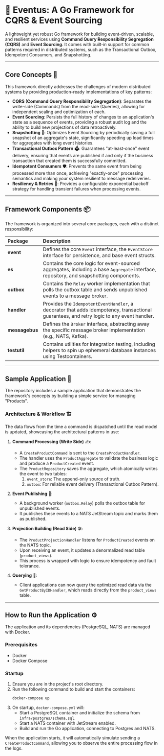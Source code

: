 # **🚀 Eventus: A Go Framework for CQRS & Event Sourcing**

A lightweight yet robust Go framework for building event-driven, scalable, and resilient services using **Command Query Responsibility Segregation (CQRS)** and **Event Sourcing**. It comes with built-in support for common patterns required in distributed systems, such as the Transactional Outbox, Idempotent Consumers, and Snapshotting.

-----

## **Core Concepts 🧠**

This framework directly addresses the challenges of modern distributed systems by providing production-ready implementations of key patterns:

  * **CQRS (Command Query Responsibility Segregation)**: Separates the write-side (Commands) from the read-side (Queries), allowing for independent scaling and optimization of each.
  * **Event Sourcing**: Persists the full history of changes to an application's state as a sequence of events, providing a robust audit log and the ability to build new projections of data retroactively.
  * **Snapshotting** 📸: Optimizes Event Sourcing by periodically saving a full snapshot of an aggregate's state, significantly speeding up load times for aggregates with long event histories.
  * **Transactional Outbox Pattern** 🗳️: Guarantees "at-least-once" event delivery, ensuring that events are published if and only if the business transaction that created them is successfully committed.
  * **Idempotent Consumers** 🛡️: Prevents the same event from being processed more than once, achieving "exactly-once" processing semantics and making your system resilient to message redeliveries.
  * **Resiliency & Retries** 💪: Provides a configurable exponential backoff strategy for handling transient failures when processing events.

-----

## **Framework Components 📦**

The framework is organized into several core packages, each with a distinct responsibility:

| Package | Description |
| :--- | :--- |
| **event** | Defines the core `Event` interface, the `EventStore` interface for persistence, and base event structs. |
| **es** | Contains the core logic for event-sourced aggregates, including a base `Aggregate` interface, repository, and snapshotting components. |
| **outbox** | Contains the `Relay` worker implementation that polls the outbox table and sends unpublished events to a message broker. |
| **handler**| Provides the `IdempotentEventHandler`, a decorator that adds idempotency, transactional guarantees, and retry logic to any event handler. |
| **messagebus**| Defines the `Broker` interface, abstracting away the specific message broker implementation (e.g., NATS, Kafka). |
| **testutil**| Contains utilities for integration testing, including helpers to spin up ephemeral database instances using Testcontainers. |

-----

## **Sample Application 🧪**

The repository includes a sample application that demonstrates the framework's concepts by building a simple service for managing "Products".

### **Architecture & Workflow 🏗️**

The data flows from the time a command is dispatched until the read model is updated, showcasing the architectural patterns in use:

1.  **Command Processing (Write Side)** ✍️:

      * A `CreateProductCommand` is sent to the `CreateProductHandler`.
      * The handler uses the `ProductAggregate` to validate the business logic and produce a `ProductCreated` event.
      * The `ProductRepository` saves the aggregate, which atomically writes the event to two tables:
        1.  `event_store`: The append-only source of truth.
        2.  `outbox`: For reliable event delivery (Transactional Outbox Pattern).

2.  **Event Publishing** 📢:

      * A background worker (`outbox.Relay`) polls the outbox table for unpublished events.
      * It publishes these events to a NATS JetStream topic and marks them as published.

3.  **Projection Building (Read Side)** 🛠️:

      * The `ProductProjectionHandler` listens for `ProductCreated` events on the NATS topic.
      * Upon receiving an event, it updates a denormalized read table (`product_views`).
      * This process is wrapped with logic to ensure idempotency and fault tolerance.

4.  **Querying** 🔎:

      * Client applications can now query the optimized read data via the `GetProductByIDHandler`, which reads directly from the `product_views` table.

-----

## **How to Run the Application ⚙️**

The application and its dependencies (PostgreSQL, NATS) are managed with Docker.

### **Prerequisites**

  * Docker
  * Docker Compose

### **Startup**

1.  Ensure you are in the project's root directory.
2.  Run the following command to build and start the containers:
    ```bash
    docker-compose up
    ```
3.  On startup, `docker-compose.yml` will:
      * Start a PostgreSQL container and initialize the schema from `infra/postgres/schema.sql`.
      * Start a NATS container with JetStream enabled.
      * Build and run the Go application, connecting to Postgres and NATS.

When the application starts, it will automatically simulate sending a `CreateProductCommand`, allowing you to observe the entire processing flow in the logs.
